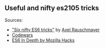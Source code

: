 ## Useful and nifty es2105 tricks

Sources:

* ["Six nifty ES6 tricks"](http://www.2ality.com/2016/05/six-nifty-es6-tricks.html) by [Axel Rauschmayer](http://rauschma.de/)
* [Codewars](http://www.codewars.com/)
* [ES6 In Depth by Mozilla Hacks](https://hacks.mozilla.org/category/es6-in-depth/)
